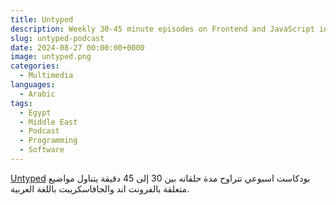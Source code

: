 ```yaml
---
title: Untyped
description: Weekly 30-45 minute episodes on Frontend and JavaScript in Arabic.
slug: untyped-podcast
date: 2024-08-27 00:00:00+0000
image: untyped.png
categories:
  - Multimedia
languages:
  - Arabic
tags:
  - Egypt
  - Middle East
  - Podcast
  - Programming
  - Software
---
```


[Untyped](https://untyped.fm) بودكاست اسبوعي تتراوح مدة حلقاته بين 30 إلى 45 دقيقة يتناول مواضيع متعلقة بالفرونت اند والجافاسكريبت باللغة العربية.
